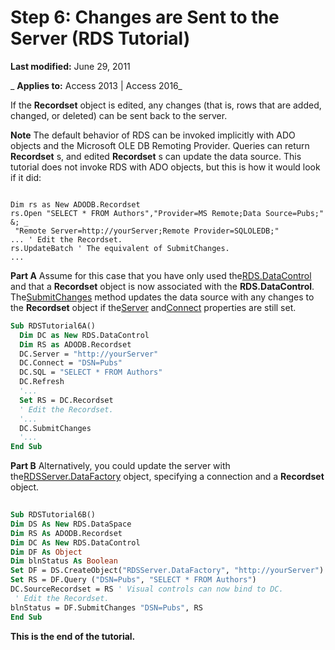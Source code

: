 
# Step 6: Changes are Sent to the Server (RDS Tutorial)

 **Last modified:** June 29, 2011

 _ **Applies to:** Access 2013 | Access 2016_

If the  **Recordset** object is edited, any changes (that is, rows that are added, changed, or deleted) can be sent back to the server.


 **Note**  The default behavior of RDS can be invoked implicitly with ADO objects and the Microsoft OLE DB Remoting Provider. Queries can return  **Recordset** s, and edited **Recordset** s can update the data source. This tutorial does not invoke RDS with ADO objects, but this is how it would look if it did:




```
 
Dim rs as New ADODB.Recordset 
rs.Open "SELECT * FROM Authors","Provider=MS Remote;Data Source=Pubs;" &; _ 
 "Remote Server=http://yourServer;Remote Provider=SQLOLEDB;" 
... ' Edit the Recordset. 
rs.UpdateBatch ' The equivalent of SubmitChanges. 
... 

```

 **Part A** Assume for this case that you have only used the[RDS.DataControl](ac430669-7628-696c-c036-b5d35405d788.md) and that a **Recordset** object is now associated with the **RDS.DataControl**. The[SubmitChanges](ecaea12d-7e1a-095d-17e7-d631ef230b90.md) method updates the data source with any changes to the **Recordset** object if the[Server](17519dbe-a43a-1d0d-22c1-dc0def2f63ab.md) and[Connect](11aa3284-18e9-6d2d-761b-c25090370b77.md) properties are still set.



```vb
Sub RDSTutorial6A() 
  Dim DC as New RDS.DataControl 
  Dim RS as ADODB.Recordset 
  DC.Server = "http://yourServer" 
  DC.Connect = "DSN=Pubs" 
  DC.SQL = "SELECT * FROM Authors" 
  DC.Refresh 
  '... 
  Set RS = DC.Recordset 
  ' Edit the Recordset. 
  '... 
  DC.SubmitChanges 
  '... 
End Sub
```

 **Part B** Alternatively, you could update the server with the[RDSServer.DataFactory](1de76cdd-34dc-8547-29aa-48ad6067bdea.md) object, specifying a connection and a **Recordset** object.



```vb
 
Sub RDSTutorial6B() 
Dim DS As New RDS.DataSpace 
Dim RS As ADODB.Recordset 
Dim DC As New RDS.DataControl 
Dim DF As Object 
Dim blnStatus As Boolean 
Set DF = DS.CreateObject("RDSServer.DataFactory", "http://yourServer") 
Set RS = DF.Query ("DSN=Pubs", "SELECT * FROM Authors") 
DC.SourceRecordset = RS ' Visual controls can now bind to DC. 
 ' Edit the Recordset. 
blnStatus = DF.SubmitChanges "DSN=Pubs", RS 
End Sub
```

 **This is the end of the tutorial.**

